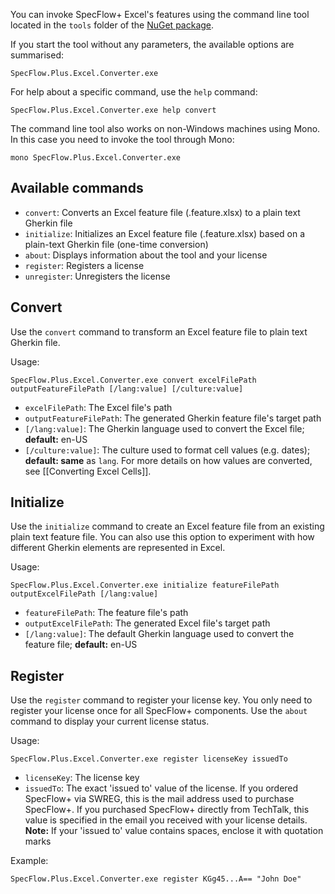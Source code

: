 You can invoke SpecFlow+ Excel's features using the command line tool located in the `tools` folder of the [NuGet package](http://www.nuget.org/packages/SpecFlow.Plus.Excel).

If you start the tool without any parameters, the available options are summarised: 

```
SpecFlow.Plus.Excel.Converter.exe
```

For help about a specific command, use the `help` command:

```
SpecFlow.Plus.Excel.Converter.exe help convert
```

The command line tool also works on non-Windows machines using Mono. In this case you need to invoke the tool through Mono:

```
mono SpecFlow.Plus.Excel.Converter.exe
```

## Available commands

* `convert`: Converts an Excel feature file (.feature.xlsx) to a plain text Gherkin file
* `initialize`: Initializes an Excel feature file (.feature.xlsx) based on a plain-text Gherkin file (one-time conversion)
* `about`: Displays information about the tool and your license
* `register`: Registers a license
* `unregister`: Unregisters the license

## Convert

Use the `convert` command to transform an Excel feature file to plain text Gherkin file.

Usage:
```
SpecFlow.Plus.Excel.Converter.exe convert excelFilePath outputFeatureFilePath [/lang:value] [/culture:value]
```

* `excelFilePath`: The Excel file's path
* `outputFeatureFilePath`: The generated Gherkin feature file's target path
* `[/lang:value]`: The Gherkin language used to convert the Excel file; **default:** en-US
* `[/culture:value]`: The culture used to format cell values (e.g. dates); **default: same** as `lang`. For more details on how values are converted, see [[Converting Excel Cells]].

## Initialize

Use the `initialize` command to create an Excel feature file from an existing plain text feature file. You can also use this option to experiment with how different Gherkin elements are represented in Excel.

Usage:
```
SpecFlow.Plus.Excel.Converter.exe initialize featureFilePath outputExcelFilePath [/lang:value]
```

* `featureFilePath`: The feature file's path
* `outputExcelFilePath`: The generated Excel file's target path
* `[/lang:value]`: The default Gherkin language used to convert the feature file; **default:** en-US

## Register

Use the `register` command to register your license key. You only need to register your license once for all SpecFlow+ components. Use the `about` command to display your current license status.

Usage:
```
SpecFlow.Plus.Excel.Converter.exe register licenseKey issuedTo
```

* `licenseKey`: The license key
* `issuedTo`: The exact 'issued to' value of the license. If you ordered SpecFlow+ via SWREG, this is the mail address used to purchase SpecFlow+. If you purchased SpecFlow+ directly from TechTalk, this value is specified in the email you received with your license details.
**Note:** If your 'issued to' value contains spaces, enclose it with quotation marks

Example:
```
SpecFlow.Plus.Excel.Converter.exe register KGg45...A== "John Doe"
```
